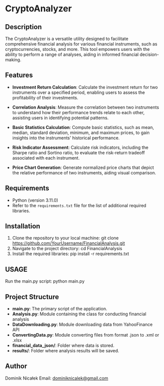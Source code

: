 # CryptoAnalyzer

## Description

The CryptoAnalyzer is a versatile utility designed to facilitate comprehensive financial analysis for various financial instruments,
such as cryptocurrencies, stocks, and more. 
This tool empowers users with the ability to perform a range of analyses, aiding in informed financial decision-making.

## Features

- **Investment Return Calculation**: Calculate the investment return for two instruments over a specified period, enabling users to assess the profitability of their investments.

- **Correlation Analysis**: Measure the correlation between two instruments to understand how their performance trends relate to each other, assisting users in identifying potential patterns.

- **Basic Statistics Calculation**: Compute basic statistics, such as mean, median, standard deviation, minimum, and maximum prices, to gain insights into the instruments' historical performance.

- **Risk Indicator Assessment**: Calculate risk indicators, including the Sharpe ratio and Sortino ratio, to evaluate the risk-return tradeoff associated with each instrument.

- **Price Chart Generation**: Generate normalized price charts that depict the relative performance of two instruments, aiding visual comparison.

## Requirements

- Python (version 3.11.0)
- Refer to the `requirements.txt` file for the list of additional required libraries.

## Installation

1. Clone the repository to your local machine:
   git clone https://github.com/YourUsername/FinancialAnalysis.git
2. Navigate to the project directory:
   cd FinancialAnalysis
3. Install the required libraries:
   pip install -r requirements.txt

## USAGE
Run the main.py script:
  python main.py


## Project Structure

- **main.py**: The primary script of the application.
- **Analysis.py**: Module containing the class for conducting financial analysis
- **DataDownloading.py**: Module downloading data from YahooFinance API
- **ConvertingData.py**: Module converting files from format .json to .xml or .xlsx
- **financial_data_json/**: Folder where data is stored.
- **results/**: Folder where analysis results will be saved.

## Author
Dominik Nicałek
Email: dominiknicalek@gmail.com




